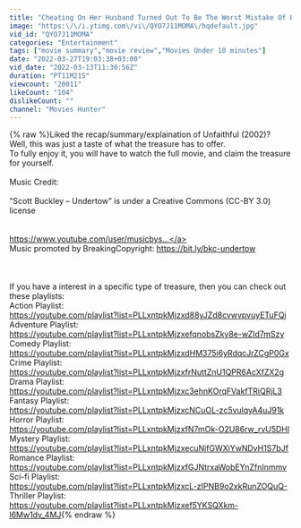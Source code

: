 ```yaml
---
title: "Cheating On Her Husband Turned Out To Be The Worst Mistake Of Her Life | Unfaithful (2002) Explained"
image: "https:\/\/i.ytimg.com\/vi\/QYO7J11MOMA\/hqdefault.jpg"
vid_id: "QYO7J11MOMA"
categories: "Entertainment"
tags: ["movie summary","movie review","Movies Under 10 minutes"]
date: "2022-03-27T19:03:38+03:00"
vid_date: "2022-03-13T11:30:56Z"
duration: "PT11M21S"
viewcount: "20011"
likeCount: "104"
dislikeCount: ""
channel: "Movies Hunter"
---
```

{% raw %}Liked the recap/summary/explaination of Unfaithful (2002)?<br />Well, this was just a taste of what the treasure has to offer. <br />To fully enjoy it, you will have to watch the full movie, and claim the treasure for yourself.<br /><br />Music Credit:<br /><br />“Scott Buckley – Undertow” is under a Creative Commons (CC-BY 3.0) license<br /><br /><br /><a rel="nofollow" target="blank" href="https://www.youtube.com/user/musicbys...">https://www.youtube.com/user/musicbys...</a> <br />Music promoted by BreakingCopyright: <a rel="nofollow" target="blank" href="https://bit.ly/bkc-undertow">https://bit.ly/bkc-undertow</a> <br /><br /><br /><br />If you have a interest in a specific type of treasure, then you can check out these playlists:<br />Action Playlist:<br /><a rel="nofollow" target="blank" href="https://youtube.com/playlist?list=PLLxntpkMjzxd88yJZd8cvwvpvuyETuFQj">https://youtube.com/playlist?list=PLLxntpkMjzxd88yJZd8cvwvpvuyETuFQj</a><br />Adventure Playlist:<br /><a rel="nofollow" target="blank" href="https://youtube.com/playlist?list=PLLxntpkMjzxefqnobsZky8e-wZld7mSzy">https://youtube.com/playlist?list=PLLxntpkMjzxefqnobsZky8e-wZld7mSzy</a><br />Comedy Playlist:<br /><a rel="nofollow" target="blank" href="https://youtube.com/playlist?list=PLLxntpkMjzxdHM375i6yRdqcJrZCgP0Gx">https://youtube.com/playlist?list=PLLxntpkMjzxdHM375i6yRdqcJrZCgP0Gx</a><br />Crime Playlist:<br /><a rel="nofollow" target="blank" href="https://youtube.com/playlist?list=PLLxntpkMjzxfrNuttZnU1QPR6AcXfZX2g">https://youtube.com/playlist?list=PLLxntpkMjzxfrNuttZnU1QPR6AcXfZX2g</a><br />Drama Playlist:<br /><a rel="nofollow" target="blank" href="https://youtube.com/playlist?list=PLLxntpkMjzxc3ehnKOrqFVakfTRiQRjL3">https://youtube.com/playlist?list=PLLxntpkMjzxc3ehnKOrqFVakfTRiQRjL3</a><br />Fantasy Playlist:<br /><a rel="nofollow" target="blank" href="https://youtube.com/playlist?list=PLLxntpkMjzxcNCuOL-zc5vulqyA4uJ91k">https://youtube.com/playlist?list=PLLxntpkMjzxcNCuOL-zc5vulqyA4uJ91k</a><br />Horror Playlist:<br /><a rel="nofollow" target="blank" href="https://youtube.com/playlist?list=PLLxntpkMjzxfN7mOk-O2U86rw_rvU5DHl">https://youtube.com/playlist?list=PLLxntpkMjzxfN7mOk-O2U86rw_rvU5DHl</a><br />Mystery Playlist:<br /><a rel="nofollow" target="blank" href="https://youtube.com/playlist?list=PLLxntpkMjzxecuNjfGWXiYwNDvH1S7bJf">https://youtube.com/playlist?list=PLLxntpkMjzxecuNjfGWXiYwNDvH1S7bJf</a><br />Romance Playlist:<br /><a rel="nofollow" target="blank" href="https://youtube.com/playlist?list=PLLxntpkMjzxfGJNtrxaWobEYnZfnInmmv">https://youtube.com/playlist?list=PLLxntpkMjzxfGJNtrxaWobEYnZfnInmmv</a><br />Sci-fi Playlist:<br /><a rel="nofollow" target="blank" href="https://youtube.com/playlist?list=PLLxntpkMjzxcL-zIPNB9o2xkRunZOQuQ-">https://youtube.com/playlist?list=PLLxntpkMjzxcL-zIPNB9o2xkRunZOQuQ-</a><br />Thriller Playlist:<br /><a rel="nofollow" target="blank" href="https://youtube.com/playlist?list=PLLxntpkMjzxef5YKSQXkm-l6Mw1dv_4MJ">https://youtube.com/playlist?list=PLLxntpkMjzxef5YKSQXkm-l6Mw1dv_4MJ</a>{% endraw %}
